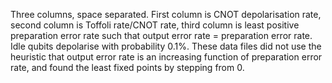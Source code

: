 Three columns, space separated.  First column is CNOT depolarisation rate, second column is Toffoli rate/CNOT rate, third column is least positive preparation error rate such that output error rate = preparation error rate.  Idle qubits depolarise with probability 0.1%.  These data files did not use the heuristic that output error rate is an increasing function of preparation error rate, and found the least fixed points by stepping from 0.